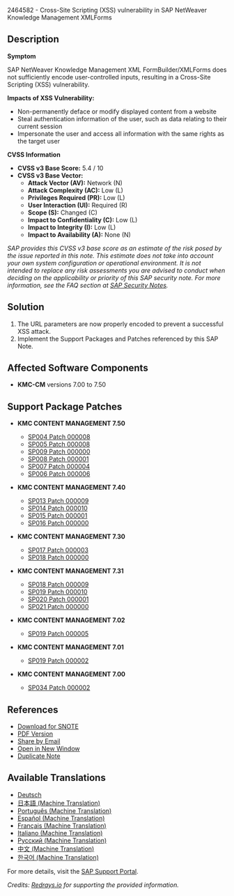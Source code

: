 2464582 - Cross-Site Scripting (XSS) vulnerability in SAP NetWeaver Knowledge Management XMLForms

## Description

**Symptom**

SAP NetWeaver Knowledge Management XML FormBuilder/XMLForms does not sufficiently encode user-controlled inputs, resulting in a Cross-Site Scripting (XSS) vulnerability.

**Impacts of XSS Vulnerability:**
- Non-permanently deface or modify displayed content from a website
- Steal authentication information of the user, such as data relating to their current session
- Impersonate the user and access all information with the same rights as the target user

**CVSS Information**
- **CVSS v3 Base Score:** 5.4 / 10
- **CVSS v3 Base Vector:**
  - **Attack Vector (AV):** Network (N)
  - **Attack Complexity (AC):** Low (L)
  - **Privileges Required (PR):** Low (L)
  - **User Interaction (UI):** Required (R)
  - **Scope (S):** Changed (C)
  - **Impact to Confidentiality (C):** Low (L)
  - **Impact to Integrity (I):** Low (L)
  - **Impact to Availability (A):** None (N)

*SAP provides this CVSS v3 base score as an estimate of the risk posed by the issue reported in this note. This estimate does not take into account your own system configuration or operational environment. It is not intended to replace any risk assessments you are advised to conduct when deciding on the applicability or priority of this SAP security note. For more information, see the FAQ section at [SAP Security Notes](https://support.sap.com/securitynotes).*

## Solution

1. The URL parameters are now properly encoded to prevent a successful XSS attack.
2. Implement the Support Packages and Patches referenced by this SAP Note.

## Affected Software Components

- **KMC-CM** versions 7.00 to 7.50

## Support Package Patches

- **KMC CONTENT MANAGEMENT 7.50**
  - [SP004 Patch 000008](https://me.sap.com/sap/support/swdc/notes?cvnr=73554900100200001595&support_package=SP004&patch_level=000008)
  - [SP005 Patch 000008](https://me.sap.com/sap/support/swdc/notes?cvnr=73554900100200001595&support_package=SP005&patch_level=000008)
  - [SP009 Patch 000000](https://me.sap.com/sap/support/swdc/notes?cvnr=73554900100200001595&support_package=SP009&patch_level=000000)
  - [SP008 Patch 000001](https://me.sap.com/sap/support/swdc/notes?cvnr=73554900100200001595&support_package=SP008&patch_level=000001)
  - [SP007 Patch 000004](https://me.sap.com/sap/support/swdc/notes?cvnr=73554900100200001595&support_package=SP007&patch_level=000004)
  - [SP006 Patch 000006](https://me.sap.com/sap/support/swdc/notes?cvnr=73554900100200001595&support_package=SP006&patch_level=000006)
  
- **KMC CONTENT MANAGEMENT 7.40**
  - [SP013 Patch 000009](https://me.sap.com/sap/support/swdc/notes?cvnr=67838200100200019802&support_package=SP013&patch_level=000009)
  - [SP014 Patch 000010](https://me.sap.com/sap/support/swdc/notes?cvnr=67838200100200019802&support_package=SP014&patch_level=000010)
  - [SP015 Patch 000001](https://me.sap.com/sap/support/swdc/notes?cvnr=67838200100200019802&support_package=SP015&patch_level=000001)
  - [SP016 Patch 000000](https://me.sap.com/sap/support/swdc/notes?cvnr=67838200100200019802&support_package=SP016&patch_level=000000)

- **KMC CONTENT MANAGEMENT 7.30**
  - [SP017 Patch 000003](https://me.sap.com/sap/support/swdc/notes?cvnr=01200615320200015120&support_package=SP017&patch_level=000003)
  - [SP018 Patch 000000](https://me.sap.com/sap/support/swdc/notes?cvnr=01200615320200015120&support_package=SP018&patch_level=000000)

- **KMC CONTENT MANAGEMENT 7.31**
  - [SP018 Patch 000009](https://me.sap.com/sap/support/swdc/notes?cvnr=01200314690200014363&support_package=SP018&patch_level=000009)
  - [SP019 Patch 000010](https://me.sap.com/sap/support/swdc/notes?cvnr=01200314690200014363&support_package=SP019&patch_level=000010)
  - [SP020 Patch 000001](https://me.sap.com/sap/support/swdc/notes?cvnr=01200314690200014363&support_package=SP020&patch_level=000001)
  - [SP021 Patch 000000](https://me.sap.com/sap/support/swdc/notes?cvnr=01200314690200014363&support_package=SP021&patch_level=000000)

- **KMC CONTENT MANAGEMENT 7.02**
  - [SP019 Patch 000005](https://me.sap.com/sap/support/swdc/notes?cvnr=01200615320200012504&support_package=SP019&patch_level=000005)

- **KMC CONTENT MANAGEMENT 7.01**
  - [SP019 Patch 000002](https://me.sap.com/sap/support/swdc/notes?cvnr=01200615320200010809&support_package=SP019&patch_level=000002)

- **KMC CONTENT MANAGEMENT 7.00**
  - [SP034 Patch 000002](https://me.sap.com/sap/support/swdc/notes?cvnr=01200615320200007913&support_package=SP034&patch_level=000002)

## References

- [Download for SNOTE](https://notesdownloads.sap.com/note/0040000020180372017)
- [PDF Version](https://userapps.support.sap.com/sap/support/sfm/notes/print/0002464582?language=en-US&token=874CC7A1E940AA8C470D4486C553C7B0)
- [Share by Email](https://me.sap.com/notes/0002464582/share)
- [Open in New Window](https://me.sap.com/notes/0002464582/open)
- [Duplicate Note](https://me.sap.com/notes/0002464582/duplicate)

## Available Translations

- [Deutsch](https://me.sap.com/notes/0002464582/D)
- [日本語 (Machine Translation)](https://me.sap.com/notes/0002464582/J)
- [Português (Machine Translation)](https://me.sap.com/notes/0002464582/P)
- [Español (Machine Translation)](https://me.sap.com/notes/0002464582/S)
- [Français (Machine Translation)](https://me.sap.com/notes/0002464582/F)
- [Italiano (Machine Translation)](https://me.sap.com/notes/0002464582/I)
- [Русский (Machine Translation)](https://me.sap.com/notes/0002464582/R)
- [中文 (Machine Translation)](https://me.sap.com/notes/0002464582/1)
- [한국어 (Machine Translation)](https://me.sap.com/notes/0002464582/3)

For more details, visit the [SAP Support Portal](https://me.sap.com/).

*Credits: [Redrays.io](https://redrays.io) for supporting the provided information.*